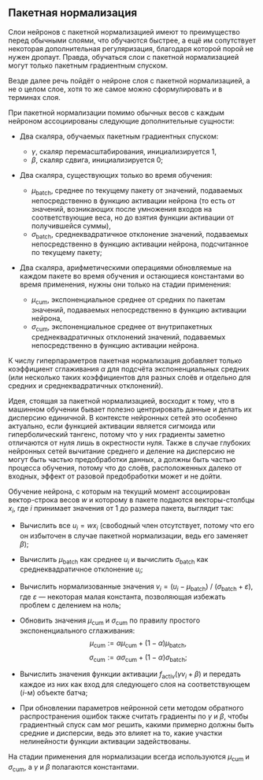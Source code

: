 ## Пакетная нормализация

Слои нейронов с пакетной нормализацией имеют то преимущество перед обычными слоями, что обучаются быстрее, а ещё им сопутствует некоторая дополнительная регуляризация, благодаря которой порой не нужен дропаут. Правда, обучаться слои с пакетной нормализацией могут только пакетным градиентным спуском.

Везде далее речь пойдёт о нейроне слоя с пакетной нормализацией, а не о целом слое, хотя то же самое можно сформулировать и в терминах слоя.

При пакетной нормализации помимо обычных весов с каждым нейроном ассоциированы следующие дополнительные сущности:

* Два скаляра, обучаемых пакетным градиентных спуском:
    - $\gamma$, скаляр перемасштабирования, инициализируется 1,
    - $\beta$, скаляр сдвига, инициализируется 0;

* Два скаляра, существующих только во время обучения:
    - $\mu_\mathrm{batch}$, среднее по текущему пакету от значений, подаваемых непосредственно в функцию активации нейрона (то есть от значений, возникающих после умножения входов на соответствующие веса, но до взятия функции активации от получившейся суммы),
    - $\sigma_\mathrm{batch}$, среднеквадратичное отклонение значений, подаваемых непосредственно в функцию активации нейрона, подсчитанное по текущему пакету;

* Два скаляра, арифметическими операциями обновляемые на каждом пакете во время обучения и остающиеся константами во время применения, нужны они только на стадии применения:
    - $\mu_\mathrm{cum}$, экспоненциальное среднее от средних по пакетам значений, подаваемых непосредственно в функцию активации нейрона,
    - $\sigma_\mathrm{cum}$, экспоненциальное среднее от внутрипакетных среднеквадратичных отклонений значений, подаваемых непосредственно в функцию активации нейрона.
    
К числу гиперпараметров пакетная нормализация добавляет только коэффициент сглаживания $\alpha$ для подсчёта экспоненциальных средних (или несколько таких коэффициентов для разных слоёв и отдельно для средних и среднеквадратичных отклонений).
   
Идея, стоящая за пакетной нормализацией, восходит к тому, что в машинном обучении бывает полезно центрировать данные и делать их дисперсию единичной. В контексте нейронных сетей это особенно актуально, если функцией активации является сигмоида или гиперболический тангенс, потому что у них градиенты заметно отличаются от нуля лишь в окрестности нуля. Также в случае глубоких нейронных сетей вычитание среднего и деление на дисперсию не могут быть частью предобработки данных, а должны быть частью процесса обучения, потому что до слоёв, расположенных далеко от входных, эффект от разовой предобработки может и не дойти.

Обучение нейрона, с которым на текущий момент ассоциирован вектор-строка весов $w$ и которому в пакете подаются векторы-столбцы $x_i$, где $i$ принимает значения от 1 до размера пакета, выглядит так:

* Вычислить все $u_i = wx_i$ (свободный член отсутствует, потому что его он избыточен в случае пакетной нормализации, ведь его заменяет $\beta$);

* Вычислить $\mu_\mathrm{batch}$ как среднее $u_i$ и вычислить $\sigma_\mathrm{batch}$ как среднеквадратичное отклонение $u_i$;

* Вычислить нормализованные значения $v_i = (u_i - \mu_\mathrm{batch}) \: / \: (\sigma_\mathrm{batch} + \varepsilon)$, где $\varepsilon$ — некоторая малая константа, позволяющая избежать проблем с делением на ноль;

* Обновить значения $\mu_\mathrm{cum}$ и $\sigma_\mathrm{cum}$ по правилу простого экспоненциального сглаживания:
$$\mu_\mathrm{cum} := \alpha\mu_\mathrm{cum} + (1-\alpha)\mu_\mathrm{batch},$$
$$\sigma_\mathrm{cum} := \alpha\sigma_\mathrm{cum} + (1-\alpha)\sigma_\mathrm{batch};$$

* Вычислить значения функции активации $f_\mathrm{activ}(\gamma v_i + \beta)$ и передать каждое из них как вход для следующего слоя на соответствующем ($i$-м) объекте батча;

* При обновлении параметров нейронной сети методом обратного распространения ошибок также считать градиенты по $\gamma$ и $\beta$, чтобы градиентный спуск сам мог решить, какими примерно должны быть средние и дисперсии, ведь это влияет на то, какие участки нелинейности функции активации задействованы.

На стадии применения для нормализации всегда используются $\mu_\mathrm{cum}$ и $\sigma_\mathrm{cum}$, а $\gamma$ и $\beta$ полагаются константами.
